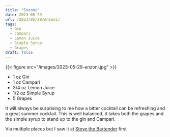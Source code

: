 ```yaml
---
title: "Enzoni"
date: 2023-05-29
url: /2023/05/29/enzoni/
tags:
  - Gin
  - Campari
  - Lemon Juice
  - Simple Syrup
  - Grapes
draft: false
---
```



{{< figure src="/images/2023-05-29-enzoni.jpg" >}}

* 1 oz Gin
* 1 oz Campari
* 3/4 oz Lemon Juice
* 1/2 oz Simple Syrup
* 5 Grapes

It will always be surprising to me how a bitter cocktail can be refreshing and a great summer cocktail. This is well balanced, it takes both the grapes and the simple syrup to stand up to the gin and Campari. 


Via multiple places but I saw it at [Steve the Bartender](https://www.youtube.com/watch?v=1kKgoGVVFmc) first